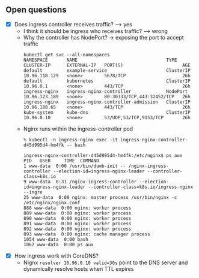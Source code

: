 ## Open questions
- [x] Does ingress controller receives traffic? --> yes
    - I think it should be ingress who receives traffic? --> wrong
    - Why the controller has NodePort? -> exposing the port to accept traffic
        ```
        kubectl get svc --all-namespaces
        NAMESPACE       NAME                                 TYPE        CLUSTER-IP      EXTERNAL-IP   PORT(S)                      AGE
        default         example-service                      ClusterIP   10.96.118.129   <none>        5678/TCP                     26h
        default         kubernetes                           ClusterIP   10.96.0.1       <none>        443/TCP                      26h
        ingress-nginx   ingress-nginx-controller             NodePort    10.96.123.189   <none>        80:30333/TCP,443:32452/TCP   26h
        ingress-nginx   ingress-nginx-controller-admission   ClusterIP   10.96.188.65    <none>        443/TCP                      26h
        kube-system     kube-dns                             ClusterIP   10.96.0.10      <none>        53/UDP,53/TCP,9153/TCP       26h
        ```
    - Nginx runs within the ingress-controller pod
        ```
        % kubectl -n ingress-nginx exec -it ingress-nginx-controller-d45d995d4-hm4fk -- bash

        ingress-nginx-controller-d45d995d4-hm4fk:/etc/nginx$ ps aux
        PID   USER     TIME  COMMAND
        1 www-data  0:00 /usr/bin/dumb-init -- /nginx-ingress-controller --election-id=ingress-nginx-leader --controller-class=k8s.io
        9 www-data  0:31 /nginx-ingress-controller --election-id=ingress-nginx-leader --controller-class=k8s.io/ingress-nginx --ingre
        25 www-data  0:00 nginx: master process /usr/bin/nginx -c /etc/nginx/nginx.conf
        888 www-data  0:00 nginx: worker process
        889 www-data  0:00 nginx: worker process
        890 www-data  0:00 nginx: worker process
        891 www-data  0:00 nginx: worker process
        892 www-data  0:00 nginx: worker process
        893 www-data  0:00 nginx: cache manager process
        1054 www-data  0:00 bash
        1062 www-data  0:00 ps aux
        ```
- [x] How ingress work with CoreDNS?
    - Nignx `resolver 10.96.0.10 valid=30s` point to the DNS server and dynamically resolve hosts when TTL expires
